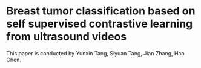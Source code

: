 # Breast tumor classification based on self supervised contrastive learning from ultrasound videos

This paper is conducted by Yunxin Tang, Siyuan Tang, Jian Zhang, Hao Chen.
